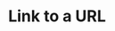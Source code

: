 ---
title: 'Link to a URL'
field: 'is.link.url'
slug: 'global-link-to-a-url'
description: 'An internet link to any other associated item'
comment: 'Try to always link to any standard and permament identifier (eg, not a PDF)'
required: False
module: 'Form'
cluster: 'Global'
policy: 'Url. Repeat values.'
layout: 'home'
---